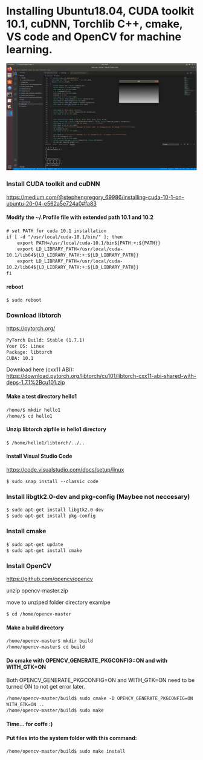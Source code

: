 # Installing Ubuntu18.04, CUDA toolkit 10.1, cuDNN, Torchlib C++, cmake, VS code and OpenCV for machine learning.
![](test_debug.png)

### Install CUDA toolkit and cuDNN

https://medium.com/@stephengregory_69986/installing-cuda-10-1-on-ubuntu-20-04-e562a5e724a0#fa83

#### Modify the ~/.Profile file with extended path 10.1 and 10.2 
    
    # set PATH for cuda 10.1 installation
    if [ -d "/usr/local/cuda-10.1/bin/" ]; then
        export PATH=/usr/local/cuda-10.1/bin${PATH:+:${PATH}}
        export LD_LIBRARY_PATH=/usr/local/cuda-10.1/lib64${LD_LIBRARY_PATH:+:${LD_LIBRARY_PATH}}
        export LD_LIBRARY_PATH=/usr/local/cuda-10.2/lib64${LD_LIBRARY_PATH:+:${LD_LIBRARY_PATH}}
    fi

#### reboot
    $ sudo reboot
    
### Download libtorch
https://pytorch.org/

    PyTorch Build: Stable (1.7.1)
    Your OS: Linux
    Package: libtorch
    CUDA: 10.1
    
Download here (cxx11 ABI):      
https://download.pytorch.org/libtorch/cu101/libtorch-cxx11-abi-shared-with-deps-1.7.1%2Bcu101.zip

#### Make a test directory hello1
    /home/$ mkdir hello1
    /home/$ cd hello1
#### Unzip libtorch zipfile in hello1 directory
    $ /home/hello1/libtorch/../..

#### Install Visual Studio Code 
https://code.visualstudio.com/docs/setup/linux

    $ sudo snap install --classic code

### Install libgtk2.0-dev and pkg-config (Maybee not neccesary)
    $ sudo apt-get install libgtk2.0-dev
    $ sudo apt-get install pkg-config

### Install cmake
    $ sudo apt-get update
    $ sudo apt-get install cmake

### Install OpenCV

https://github.com/opencv/opencv

unzip opencv-master.zip

move to unziped folder directory 
examlpe

    $ cd /home/opencv-master

#### Make a build directory
    
    /home/opencv-master$ mkdir build
    /home/opencv-master$ cd build

#### Do cmake with OPENCV_GENERATE_PKGCONFIG=ON and with WITH_GTK=ON
Both OPENCV_GENERATE_PKGCONFIG=ON and WITH_GTK=ON need to be turned ON to not get error later.

    /home/opencv-master/build$ sudo cmake -D OPENCV_GENERATE_PKGCONFIG=ON WITH_GTK=ON ..
    /home/opencv-master/build$ sudo make

#### Time... for coffe :)
#### Put files into the system folder with this command:

    /home/opencv-master/build$ sudo make install
    
    


